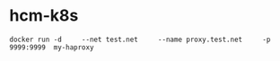 # hcm-k8s


```
docker run -d     --net test.net     --name proxy.test.net     -p 9999:9999  my-haproxy
```
